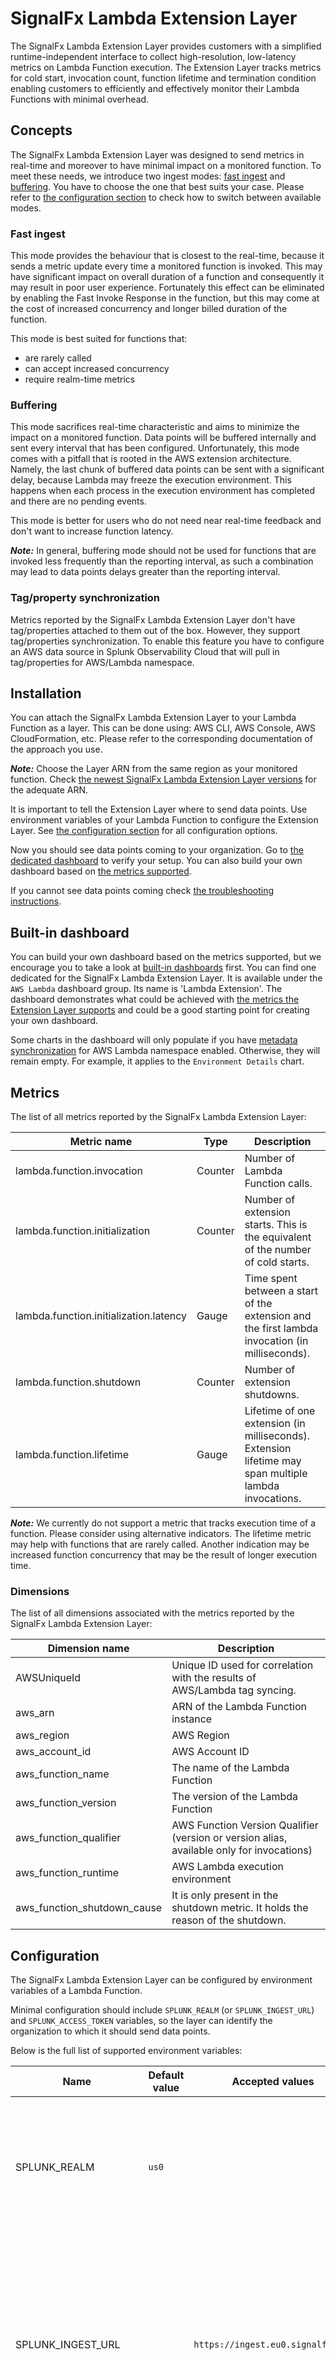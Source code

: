 # SignalFx Lambda Extension Layer

The SignalFx Lambda Extension Layer provides customers with a simplified runtime-independent
interface to collect high-resolution, low-latency metrics on Lambda Function execution. The
Extension Layer tracks metrics for cold start, invocation count, function lifetime and termination
condition enabling customers to efficiently and effectively monitor their Lambda Functions with
minimal overhead.

## Concepts

The SignalFx Lambda Extension Layer was designed to send metrics in real-time and moreover to have
minimal impact on a monitored function. To meet these needs, we introduce two ingest
modes: [fast ingest](#Fast-ingest) and [buffering](#Buffering). You have to choose the one that best
suits your case. Please refer to [the configuration section](#Configuration) to check how to switch
between available modes.

### Fast ingest

This mode provides the behaviour that is closest to the real-time, because it sends a metric update
every time a monitored function is invoked. This may have significant impact on overall duration of
a function and consequently it may result in poor user experience. Fortunately this effect can be
eliminated by enabling the Fast Invoke Response in the function, but this may come at the cost of
increased concurrency and longer billed duration of the function.

This mode is best suited for functions that:
* are rarely called
* can accept increased concurrency
* require realm-time metrics

### Buffering

This mode sacrifices real-time characteristic and aims to minimize the impact on a monitored
function. Data points will be buffered internally and sent every interval that has been configured.
Unfortunately, this mode comes with a pitfall that is rooted in the AWS extension architecture.
Namely, the last chunk of buffered data points can be sent with a significant delay, because Lambda
may freeze the execution environment. This happens when each process in the execution environment
has completed and there are no pending events.

This mode is better for users who do not need near real-time feedback and don't want to increase
function latency.

**_Note:_** In general, buffering mode should not be used for functions that are invoked less
frequently than the reporting interval, as such a combination may lead to data points delays greater
than the reporting interval.

### Tag/property synchronization

Metrics reported by the SignalFx Lambda Extension Layer don't have tag/properties attached to them
out of the box. However, they support tag/properties synchronization. To enable this feature you
have to configure an AWS data source in Splunk Observability Cloud that will pull in tag/properties
for AWS/Lambda namespace.

## Installation

You can attach the SignalFx Lambda Extension Layer to your Lambda Function as a layer. This can be
done using: AWS CLI, AWS Console, AWS CloudFormation, etc. Please refer to the corresponding
documentation of the approach you use.

**_Note:_** Choose the Layer ARN from the same region as your monitored function.
Check [the newest SignalFx Lambda Extension Layer versions](lambda-extension-versions.md)
for the adequate ARN.

It is important to tell the Extension Layer where to send data points. Use environment variables of
your Lambda Function to configure the Extension Layer.
See [the configuration section](#Configuration) for all configuration options.

Now you should see data points coming to your organization. Go
to [the dedicated dashboard](#Built-in-dashboard) to verify your setup. You can also build your own
dashboard based on [the metrics supported](#Metrics).

If you cannot see data points coming check [the troubleshooting instructions](#TROUBLESHOOTING).

## Built-in dashboard

You can build your own dashboard based on the metrics supported, but we encourage you to take a look
at [built-in dashboards](https://docs.signalfx.com/en/latest/getting-started/built-in-content/built-in-dashboards.html#built-in-dashboards)
first. You can find one dedicated for the SignalFx Lambda Extension Layer. It is available under
the `AWS Lambda` dashboard group. Its name is 'Lambda Extension'. The dashboard demonstrates what
could be achieved with [the metrics the Extension Layer supports](#Metrics) and could be a good
starting point for creating your own dashboard.

Some charts in the dashboard will only populate if you
have [metadata synchronization](https://docs.signalfx.com/en/latest/integrations/amazon-web-services.html#importing-account-metadata-and-custom-tags)
for AWS Lambda namespace enabled. Otherwise, they will remain empty. For example, it applies to
the `Environment Details` chart.

## Metrics

The list of all metrics reported by the SignalFx Lambda Extension Layer:

|Metric name|Type|Description|
|---|---|---|
|lambda.function.invocation|Counter|Number of Lambda Function calls.|
|lambda.function.initialization|Counter|Number of extension starts. This is the equivalent of the number of cold starts.|
|lambda.function.initialization.latency|Gauge|Time spent between a start of the extension and the first lambda invocation (in milliseconds).|
|lambda.function.shutdown|Counter|Number of extension shutdowns.|
|lambda.function.lifetime|Gauge|Lifetime of one extension (in milliseconds). Extension lifetime may span multiple lambda invocations.| 

**_Note:_** We currently do not support a metric that tracks execution time of a function. Please
consider using alternative indicators. The lifetime metric may help with functions that are rarely
called. Another indication may be increased function concurrency that may be the result of longer
execution time.

### Dimensions

The list of all dimensions associated with the metrics reported by the SignalFx Lambda Extension Layer:

|Dimension name|Description|
|---|---|
|AWSUniqueId|Unique ID used for correlation with the results of AWS/Lambda tag syncing.|
|aws_arn|ARN of the Lambda Function instance|
|aws_region|AWS Region|
|aws_account_id|AWS Account ID|
|aws_function_name|The name of the Lambda Function|
|aws_function_version|The version of the Lambda Function|
|aws_function_qualifier|AWS Function Version Qualifier (version or version alias, available only for invocations)|
|aws_function_runtime|AWS Lambda execution environment|
|aws_function_shutdown_cause|It is only present in the shutdown metric. It holds the reason of the shutdown.|

## Configuration

The SignalFx Lambda Extension Layer can be configured by environment variables of a Lambda Function.

Minimal configuration should include `SPLUNK_REALM` (or `SPLUNK_INGEST_URL`)
and `SPLUNK_ACCESS_TOKEN` variables, so the layer can identify the organization to which it should
send data points.

Below is the full list of supported environment variables:
 
|Name|Default value|Accepted values|Description|
|---|---|---|---|
|SPLUNK_REALM|`us0`| |The name of your organization's realm as described [here](https://dev.splunk.com/observability/docs/realms_in_endpoints/). It is used to build a standard endpoint for ingesting metrics.|
|SPLUNK_INGEST_URL| |`https://ingest.eu0.signalfx.com`|Real-time Data Ingest - you can find it in your account settings screen. It overrides the endpoint defined by the `SPLUNK_REALM` variable and it can be used to point to non standard endpoints.|
|SPLUNK_ACCESS_TOKEN| | |Access token as described [here](https://docs.signalfx.com/en/latest/admin-guide/tokens.html#access-tokens).|
|REPORTING_RATE|`15`|An integer (seconds). Minimum value is 1s.|Specifies how often data points are sent to SignalFx. Due to the way the AWS Lambda execution environment works metrics may be sent less often.|  
|REPORTING_TIMEOUT|`5`|An integer (seconds). Minimum value is 1s.|Specifies metric send operation timeout.|
|VERBOSE|`false`|`true` or `false`|Enables verbose logging. Logs are stored in a CloudWatch Logs group associated with a Lambda Function.|
|HTTP_TRACING|`false`|`true` or `false`|Enables detailed logs on HTTP calls to SignalFx.|


## Troubleshooting

### I do not see data points coming

1. Check [Cloud Watch metrics](https://docs.aws.amazon.com/lambda/latest/dg/monitoring-metrics.html)
   of your Lambda Function. Make sure the Lambda Function is getting invoked. You can also check if
   errors are reported. Sometimes this indicates an issue with the Extension Layer. You can diagnose
   this by skipping to the 4th point.

2. Make sure `SPLUNK_REALM` (or `SPLUNK_INGEST_URL`) and `SPLUNK_ACCESS_TOKEN` variables are
   correctly configured. Refer to [the configuration section](#Configuration).

3. The Extension Layer working in the buffering mode may send data points with significant delay.
   Refer to [the fast ingest section](#Fast-ingest).

4. Enable verbose logging of the Extension Layer as described
   in [the configuration section](#Configuration).
   Check [Cloud Watch logs](https://docs.aws.amazon.com/lambda/latest/dg/monitoring-cloudwatchlogs.html)
   of your Lambda Function.   

